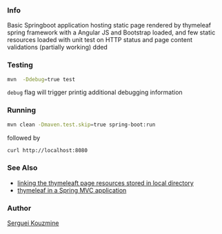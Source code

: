 ### Info

Basic Springboot application hosting static page rendered by thymeleaf spring framework with a Angular JS and Bootstrap loaded, and few static resources loaded with unit test on HTTP status and page content validations (partially working) dded

### Testing
```sh
mvn  -Ddebug=true test
```
`debug` flag will trigger printig additional debugging information

### Running
```sh
mvn clean -Dmaven.test.skip=true spring-boot:run
```
followed by

```sh
curl http://localhost:8080
```
### See Also
  * [linking the thymeleaft page resources stored in local directory](https://stackoverflow.com/questions/29460618/inserting-an-image-from-local-directory-in-thymeleaf-spring-framework-with-mave)
  * [thymeleaf in a Spring MVC application](https://www.baeldung.com/thymeleaf-in-spring-mvc)

### Author
[Serguei Kouzmine](kouzmine_serguei@yahoo.com)
